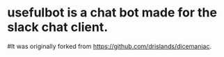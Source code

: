 # usefulbot is a chat bot made for the slack chat client.
#It was originally forked from https://github.com/drislands/dicemaniac.
